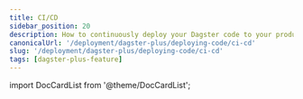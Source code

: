 ```yaml
---
title: CI/CD
sidebar_position: 20
description: How to continuously deploy your Dagster code to your production Dagster deployment with CI/CD
canonicalUrl: '/deployment/dagster-plus/deploying-code/ci-cd'
slug: '/deployment/dagster-plus/deploying-code/ci-cd'
tags: [dagster-plus-feature]
---
```


import DocCardList from '@theme/DocCardList';

<DocCardList />